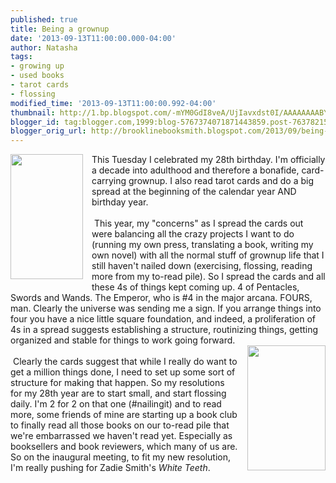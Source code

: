 ```yaml
---
published: true
title: Being a grownup
date: '2013-09-13T11:00:00.000-04:00'
author: Natasha
tags:
- growing up
- used books
- tarot cards
- flossing
modified_time: '2013-09-13T11:00:00.992-04:00'
thumbnail: http://1.bp.blogspot.com/-mYM0GdI8veA/UjIavxdst0I/AAAAAAAABY0/s0GlJMdqCXc/s72-c/emperor.jpg
blogger_id: tag:blogger.com,1999:blog-5767374071871443859.post-7637821535270476672
blogger_orig_url: http://brooklinebooksmith.blogspot.com/2013/09/being-grownup.html
---
```


<div class="separator" style="clear: both; text-align: center;"><a href="http://1.bp.blogspot.com/-mYM0GdI8veA/UjIavxdst0I/AAAAAAAABY0/s0GlJMdqCXc/s1600/emperor.jpg" imageanchor="1" style="clear: left; float: left; margin-bottom: 1em; margin-right: 1em;"><img border="0" height="200" src="http://1.bp.blogspot.com/-mYM0GdI8veA/UjIavxdst0I/AAAAAAAABY0/s0GlJMdqCXc/s200/emperor.jpg" width="116" /></a></div>This Tuesday I celebrated my 28th birthday. I'm officially a decade into adulthood and therefore a bonafide, card-carrying grownup. I also read tarot cards and do a big spread at the beginning of the calendar year AND birthday year.<br /><br />&nbsp;This year, my "concerns" as I spread the cards out were balancing all the crazy projects I want to do (running my own press, translating a book, writing my own novel) with all the normal stuff of grownup life that I still haven't nailed down (exercising, flossing, reading more from my to-read pile). So I spread the cards and all these 4s of things kept coming up. 4 of Pentacles, Swords and Wands. The Emperor, who is #4 in the major arcana. FOURS, man. Clearly the universe was sending me a sign. If you arrange things into four you have a nice little square foundation, and indeed, a proliferation of 4s in a spread suggests establishing a structure, routinizing things, getting organized and stable for things to work going forward.<br /><a href="http://4.bp.blogspot.com/-WZZe6kGBp2A/UjIa0D-FEGI/AAAAAAAABY8/oSDxZ1Bm6HA/s1600/white-teeth.jpg" imageanchor="1" style="clear: right; float: right; margin-bottom: 1em; margin-left: 1em;"><img border="0" height="200" src="http://4.bp.blogspot.com/-WZZe6kGBp2A/UjIa0D-FEGI/AAAAAAAABY8/oSDxZ1Bm6HA/s200/white-teeth.jpg" width="125" /></a><br />&nbsp;Clearly the cards suggest that while I really do want to get a million things done, I need to set up some sort of structure for making that happen. So my resolutions for my 28th year are to start small, and start flossing daily. I'm 2 for 2 on that one (#nailingit) and to read more, some friends of mine are starting up a book club to finally read all those books on our to-read pile that we're embarrassed we haven't read yet. Especially as booksellers and book reviewers, which many of us are. So on the inaugural meeting, to fit my new resolution, I'm really pushing for Zadie Smith's <i>White Teeth</i>.